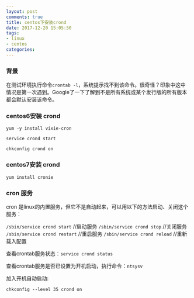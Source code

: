 ```yaml
---
layout: post
comments: true
title: centos下安装crond
date: 2017-12-20 15:05:50
tags:
- linux
- centos
categories:
---
```


### 背景

在测试环境执行命令`crontab -l`，系统提示找不到该命令。很奇怪？印象中这中情况是第一次遇到。Google了一下了解到不是所有系统或某个发行版的所有版本都会默认安装该命令。

<!-- more -->

### centos6安装 crond

```shell
yum -y install vixie-cron

service crond start

chkconfig crond on
```

### centos7安装 crond

```shell
yum install cronie
```

### cron 服务

cron 是linux的内置服务，但它不是自动起来，可以用以下的方法启动、关闭这个服务：

`/sbin/service crond start` //启动服务
`/sbin/service crond stop` //关闭服务
`/sbin/service crond restart` //重启服务
`/sbin/service crond reload` //重新载入配置

查看crontab服务状态：`service crond status`

查看crontab服务是否已设置为开机启动，执行命令：`ntsysv`

加入开机自动启动:

```shell
chkconfig --level 35 crond on
```


